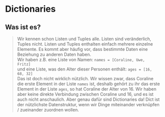 # Dictionaries
## Was ist es?
> Wir kennen schon Listen und Tuples alle. Listen sind veränderlich, Tuples nicht.
> Listen und Tuples enthalten einfach mehrere einzelne Elemente.
> Es kommt aber häufig vor, dass bestimmte Daten eine Beziehung zu anderen Daten haben.\
> Wir haben z.B. eine Liste von Namen: `names = [Coraline, Uwe, Fritz]`\
> und eine Liste, was den Alter dieser Personen enthält: `ages = [16, 68, 32]`\
> Das ist doch nicht wirklich nützlich. Wir wissen zwar, dass Coraline die erste Element in der Liste `names` ist,
> deshalb gehört zu ihr das erste Element in der Liste `ages`, so hat Coraline der Alter von 16.
> Wir haben aber keine direkte Verbindung zwischen Coraline und 16, und es ist auch nicht anschaulich.
> Aber genau dafür sind Dictionaries da!
> Dict ist der nützlichste Datenstruktur, wenn wir Dinge miteinander verknüpfen / zueinander zuordnen wollen.
